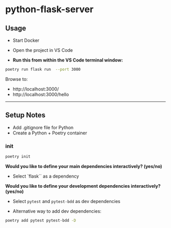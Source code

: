 python-flask-server
==

## Usage

* Start Docker
* Open the project in VS Code

* **Run this from within the VS Code terminal window:**

```sh
poetry run flask run  --port 3000
```

Browse to:

* http://localhost:3000/
* http://localhost:3000/hello

* * *

## Setup Notes

* Add .gitignore file for Python
* Create a Python + Poetry container

### init

```sh
poetry init
```

**Would you like to define your main dependencies interactively? (yes/no)** 

* Select `flask`` as a dependency

**Would you like to define your development dependencies interactively? (yes/no)**

* Select `pytest` and `pytest-bdd` as dev dependencies

* Alternative way to add dev dependencies:

```sh
poetry add pytest pytest-bdd -D
```
